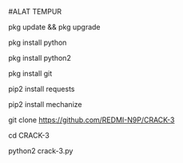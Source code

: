 #ALAT TEMPUR

pkg update && pkg upgrade

pkg install python

pkg install python2

pkg install git

pip2 install requests

pip2 install mechanize

git clone https://github.com/REDMI-N9P/CRACK-3

cd CRACK-3

python2 crack-3.py
